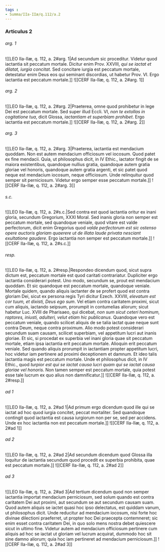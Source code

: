 ```yaml
---
tags : 
- Summa/IIa-IIæ/q.112/a.2
---
```


### Articulus 2

###### arg. 1
![[LEO IIa-IIæ, q. 112, a. 2#arg. 1|Ad secundum sic proceditur. Videtur quod iactantia sit peccatum mortale. Dicitur enim Prov. XXVIII, *qui se iactat et dilatat, iurgia concitat*. Sed concitare iurgia est peccatum mortale, detestatur enim Deus eos qui seminant discordias, ut habetur Prov. VI. Ergo iactantia est peccatum mortale.]]
![[CERF IIa-IIæ, q. 112, a. 2#arg. 1]]

###### arg. 2
![[LEO IIa-IIæ, q. 112, a. 2#arg. 2|Praeterea, omne quod prohibetur in lege Dei est peccatum mortale. Sed super illud Eccli. VI, *non te extollas in cogitatione tua*, dicit Glossa, *iactantiam et superbiam prohibet*. Ergo iactantia est peccatum mortale.]]
![[CERF IIa-IIæ, q. 112, a. 2#arg. 2]]

###### arg. 3
![[LEO IIa-IIæ, q. 112, a. 2#arg. 3|Praeterea, iactantia est mendacium quoddam. Non est autem mendacium officiosum vel iocosum. Quod patet ex fine mendacii. Quia, ut philosophus dicit, in IV Ethic., iactator fingit de se maiora existentibus, quandoque nullius gratia, quandoque autem gratia gloriae vel honoris, quandoque autem gratia argenti, et sic patet quod neque est mendacium iocosum, neque officiosum. Unde relinquitur quod semper sit perniciosum. Videtur ergo semper esse peccatum mortale.]]
![[CERF IIa-IIæ, q. 112, a. 2#arg. 3]]

###### s.c.
![[LEO IIa-IIæ, q. 112, a. 2#s.c.|Sed contra est quod iactantia oritur ex inani gloria, secundum Gregorium, XXXI Moral. Sed inanis gloria non semper est peccatum mortale, sed quandoque veniale, quod vitare est valde perfectorum, dicit enim Gregorius quod *valde perfectorum est sic ostenso opere auctoris gloriam quaerere ut de illata laude privata nesciant exultatione gaudere*. Ergo iactantia non semper est peccatum mortale.]]
![[CERF IIa-IIæ, q. 112, a. 2#s.c.]]

###### resp.
![[LEO IIa-IIæ, q. 112, a. 2#resp.|Respondeo dicendum quod, sicut supra dictum est, peccatum mortale est quod caritati contrariatur. Dupliciter ergo iactantia considerari potest. Uno modo, secundum se, prout est mendacium quoddam. Et sic quandoque est peccatum mortale, quandoque veniale. Mortale quidem, quando aliquis iactanter de se profert quod est contra gloriam Dei, sicut ex persona regis Tyri dicitur Ezech. XXVIII, *elevatum est cor tuum, et dixisti, Deus ego sum*. Vel etiam contra caritatem proximi, sicut cum aliquis, iactando seipsum, prorumpit in contumelias aliorum; sicut habetur Luc. XVIII de Pharisaeo, qui dicebat, *non sum sicut ceteri hominum, raptores, iniusti, adulteri, velut etiam hic publicanus*. Quandoque vero est peccatum veniale, quando scilicet aliquis de se talia iactat quae neque sunt contra Deum, neque contra proximum. Alio modo potest considerari secundum suam causam, scilicet superbiam, vel appetitum lucri aut inanis gloriae. Et sic, si procedat ex superbia vel inani gloria quae sit peccatum mortale, etiam ipsa iactantia erit peccatum mortale. Alioquin erit peccatum veniale. Sed quando aliquis prorumpit in iactantiam propter appetitum lucri, hoc videtur iam pertinere ad proximi deceptionem et damnum. Et ideo talis iactantia magis est peccatum mortale. Unde et philosophus dicit, in IV Ethic., quod *turpior est qui se iactat causa lucri quam qui se iactat causa gloriae vel honoris*. Non tamen semper est peccatum mortale, quia potest esse tale lucrum ex quo alius non damnificatur.]]
![[CERF IIa-IIæ, q. 112, a. 2#resp.]]

###### ad 1
![[LEO IIa-IIæ, q. 112, a. 2#ad 1|Ad primum ergo dicendum quod ille qui se iactat ad hoc quod iurgia concitet, peccat mortaliter. Sed quandoque contingit quod iactantia est causa iurgiorum non per se, sed per accidens. Unde ex hoc iactantia non est peccatum mortale.]]
![[CERF IIa-IIæ, q. 112, a. 2#ad 1]]

###### ad 2
![[LEO IIa-IIæ, q. 112, a. 2#ad 2|Ad secundum dicendum quod Glossa illa loquitur de iactantia secundum quod procedit ex superbia prohibita, quae est peccatum mortale.]]
![[CERF IIa-IIæ, q. 112, a. 2#ad 2]]

###### ad 3
![[LEO IIa-IIæ, q. 112, a. 2#ad 3|Ad tertium dicendum quod non semper iactantia importat mendacium perniciosum, sed solum quando est contra caritatem Dei aut proximi, aut secundum se aut secundum causam suam. Quod autem aliquis se iactet quasi hoc ipso delectatus, est quiddam vanum, ut philosophus dicit. Unde reducitur ad mendacium iocosum, nisi forte hoc divinae dilectioni praeferret, ut propter hoc Dei praecepta contemneret; sic enim esset contra caritatem Dei, in quo solo mens nostra debet quiescere sicut in ultimo fine. Videtur autem ad mendacium officiosum pertinere cum aliquis ad hoc se iactat ut gloriam vel lucrum acquirat, dummodo hoc sit sine damno aliorum; quia hoc iam pertineret ad mendacium perniciosum.]]
![[CERF IIa-IIæ, q. 112, a. 2#ad 3]]

